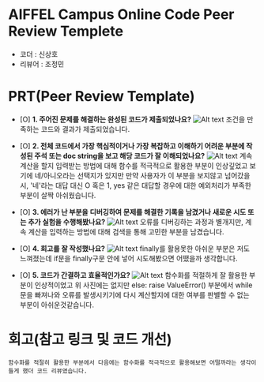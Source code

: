 # AIFFEL Campus Online Code Peer Review Templete
- 코더 : 신상호
- 리뷰어 : 조정민


# PRT(Peer Review Template)
- [O]  **1. 주어진 문제를 해결하는 완성된 코드가 제출되었나요?**
    ![Alt text](Quset04_1)
    조건을 만족하는 코드와 결과가 제출되었습니다.
    
- [O]  **2. 전체 코드에서 가장 핵심적이거나 가장 복잡하고 이해하기 어려운 부분에 작성된 
주석 또는 doc string을 보고 해당 코드가 잘 이해되었나요?**
    ![Alt text](Quest04_2)
    계속 계산을 할지 입력받는 방법에 대해 함수를 적극적으로 활용한 부분이 인상깊었고 보기에 네/아니오라는 선택지가 있지만 만약 사용자가 이 부분을 보지않고 넘어갔을 시, '네'라는 대답 대신 O 혹은 1, yes 같은 대답할 경우에 대한 예외처리가 부족한 부분이 살짝 아쉬웠습니다.
    
- [O]  **3. 에러가 난 부분을 디버깅하여 문제를 해결한 기록을 남겼거나
새로운 시도 또는 추가 실험을 수행해봤나요?**
    ![Alt text](Quest04_3)
    오류를 디버깅하는 과정과 별개지만, 계속 계산을 입력하는 방법에 대해 검색을 통해 고민한 부분을 남겼습니다.
        
- [O]  **4. 회고를 잘 작성했나요?**
    ![Alt text](Quest04_4)
    finally를 활용못한 아쉬운 부분은 저도 느껴졌는데 if문을 finally구문 안에 넣어 시도해봤으면 어땠을까 생각합니다.
        
- [O]  **5. 코드가 간결하고 효율적인가요?**
    ![Alt text](Quest04_5)
    함수화를 적절하게 잘 활용한 부분이 인상적이었고 위 사진에는 없지만 else: raise ValueError() 부분에서 while문을 빠져나와 오류를 발생시키기에 다시 계산할지에 대한 여부를 판별할 수 없는 부분이 아쉬운것같습니다.


# 회고(참고 링크 및 코드 개선)
```
함수화를 적절히 활용한 부분에서 다음에는 함수화를 적극적으로 활용해보면 어떨까라는 생각이 들게 했더 코드 리뷰였습니다.
```
